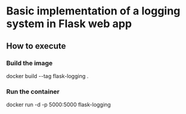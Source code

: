 
# Basic implementation of a logging system in Flask web app


## How to execute

### Build the image

docker build --tag flask-logging .

### Run the container

docker run -d -p 5000:5000 flask-logging
